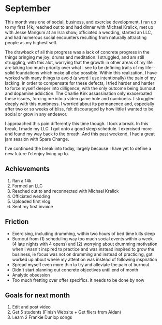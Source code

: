 # September

This month was one of social, business, and exercise development.  I ran up to
my first 14k, reached out to and had dinner with Michael Kralick, met up with
Jesse Mangum at an Isra show, officiated a wedding, started an LLC, and had
numerous social encounters resulting from naturally attracting people as my
highest self. 

The drawback of all this progress was a lack of concrete progress in the things
bringing me joy: drums and meditation. I struggled, and am still struggling,
with this alot, worrying that the growth in other areas of my life are taking
too much priority over what I see to be defining traits of my life--solid
foundations which make all else possible. Within this realization, I have
worked with many things to avoid (a word I use intentionally) the pain of my
lacking. In order to compensate for these defects, I tried harder and harder to
force myself deeper into dilligence, with the only outcome being burnout and
dopamine addiction. The Charlie Kirk assassination only exacerbated these
issues, forcing me into a video game hole and numbness. I struggled deeply with
this numbness. I worried about its permanence and, especially after two or so
weeks of bliss, felt discouraged by how little I wanted to be social or grow in
any endeavor. 

I approached this pain differently this time though. I took a break. In this
break, I made my LLC. I got onto a good sleep schedule. I exercised more and
found my way back to the breath. And this past weekend, I had a great jam
session with Spare Change. 

I've continued the break into today, largely because I have yet to define a new
future I'd enjoy living up to. 

## Achievements

1. Ran a 14k 
2. Formed an LLC
3. Reached out to and reconnected with Michael Kralick
4. Officiated wedding
5. Uploaded first vlog
6. Sent my first invoice

## Friction

- Exercising, including drumming, within two hours of bed time kills sleep
- Burnout from (1) scheduling way too much social events within a week (4 late nights with 4 opens) and (2) worrying about drumming motivation when I wasn't inspired to practice and was instead inspired to grow the business, ie focus was not on drumming and instead of practicing, got worked up about where my attention was instead of following inspiration
- Spread myself even more thin to try and alleviate the pain of burnout
- Didn't start planning out concrete objectives until end of month
- Analytic obsession
- Too much fretting over offer specifics. It needs to be done by now

## Goals for next month

1. Edit and post video
2. Get 5 students (Finish Website + Get fliers from Aidan)
3. Learn 2 Frankie Dunlop songs 

